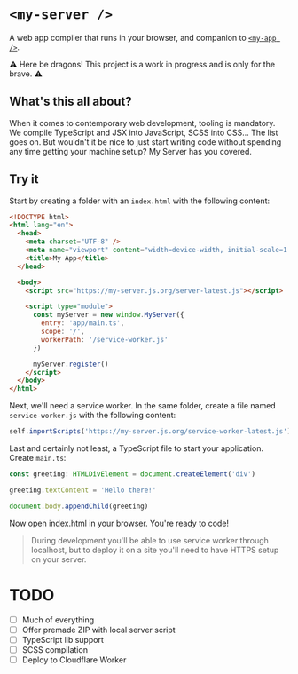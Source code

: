 # `<my-server />`

A web app compiler that runs in your browser, and companion to [`<my-app />`](https://github.com/nirrius/my-app).

⚠️ Here be dragons! This project is a work in progress and is only for the brave. ⚠️

## What's this all about?

When it comes to contemporary web development, tooling is mandatory.
We compile TypeScript and JSX into JavaScript, SCSS into CSS... The list goes on.
But wouldn't it be nice to just start writing code without spending any time getting your machine setup?
My Server has you covered.

## Try it

Start by creating a folder with an `index.html` with the following content:

```html
<!DOCTYPE html>
<html lang="en">
  <head>
    <meta charset="UTF-8" />
    <meta name="viewport" content="width=device-width, initial-scale=1.0" />
    <title>My App</title>
  </head>

  <body>
    <script src="https://my-server.js.org/server-latest.js"></script>

    <script type="module">
      const myServer = new window.MyServer({
        entry: 'app/main.ts',
        scope: '/',
        workerPath: '/service-worker.js'
      })

      myServer.register()
    </script>
  </body>
</html>
```

Next, we'll need a service worker. In the same folder, create a file named `service-worker.js` with the following content:

```js
self.importScripts('https://my-server.js.org/service-worker-latest.js')
```

Last and certainly not least, a TypeScript file to start your application. Create `main.ts`:

```ts
const greeting: HTMLDivElement = document.createElement('div')

greeting.textContent = 'Hello there!'

document.body.appendChild(greeting)
```

Now open index.html in your browser. You're ready to code!

> During development you'll be able to use service worker through localhost, but to deploy it on a site you'll need to have HTTPS setup on your server.

# TODO

- [ ] Much of everything
- [ ] Offer premade ZIP with local server script
- [ ] TypeScript lib support
- [ ] SCSS compilation
- [ ] Deploy to Cloudflare Worker
